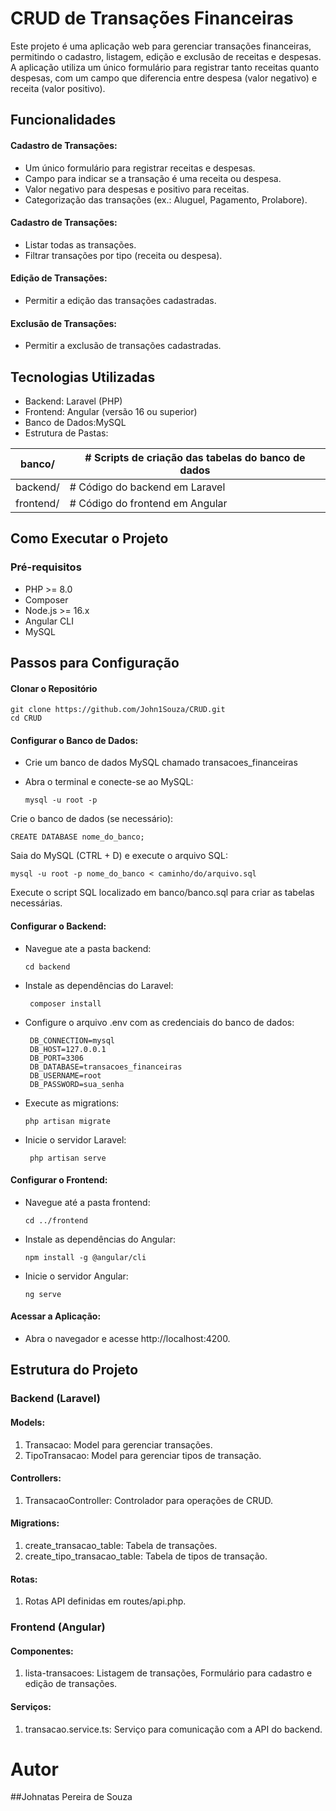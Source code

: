 # CRUD de Transações Financeiras
Este projeto é uma aplicação web para gerenciar transações financeiras, permitindo o cadastro, listagem, edição e exclusão de receitas e despesas. A aplicação utiliza um único formulário para registrar tanto receitas quanto despesas, com um campo que diferencia entre despesa (valor negativo) e receita (valor positivo).

## Funcionalidades
  #### Cadastro de Transações:
  - Um único formulário para registrar receitas e despesas.
  - Campo para indicar se a transação é uma receita ou despesa.
  - Valor negativo para despesas e positivo para receitas.
  - Categorização das transações (ex.: Aluguel, Pagamento, Prolabore).

 #### Cadastro de Transações:
  - Listar todas as transações.
  - Filtrar transações por tipo (receita ou despesa).

 #### Edição de Transações:
  - Permitir a edição das transações cadastradas.

 #### Exclusão de Transações:
  - Permitir a exclusão de transações cadastradas.

## Tecnologias Utilizadas
  - Backend: Laravel (PHP)
  - Frontend: Angular (versão 16 ou superior)
  - Banco de Dados:MySQL
  - Estrutura de Pastas:

  | banco/         |# Scripts de criação das tabelas do banco de dados |
  |----------------|---------------------------------------------------|
  |backend/        |# Código do backend em Laravel |
  |frontend/       |# Código do frontend em Angular |

## Como Executar o Projeto
### Pré-requisitos
  - PHP >= 8.0
  - Composer
  - Node.js >= 16.x
  - Angular CLI
  - MySQL

## Passos para Configuração
  #### Clonar o Repositório
  
    git clone https://github.com/John1Souza/CRUD.git
    cd CRUD
  
  #### Configurar o Banco de Dados:
  - Crie um banco de dados MySQL chamado transacoes_financeiras
  - Abra o terminal e conecte-se ao MySQL:

        mysql -u root -p

  Crie o banco de dados (se necessário):

    CREATE DATABASE nome_do_banco;

  Saia do MySQL (CTRL + D) e execute o arquivo SQL:

    mysql -u root -p nome_do_banco < caminho/do/arquivo.sql
  Execute o script SQL localizado em banco/banco.sql para criar as tabelas necessárias.
      
  #### Configurar o Backend:
  - Navegue ate a pasta backend:

        cd backend
       
   - Instale as dependências do Laravel:
    
          composer install
     
   - Configure o arquivo .env com as credenciais do banco de dados:
      
          DB_CONNECTION=mysql
          DB_HOST=127.0.0.1
          DB_PORT=3306
          DB_DATABASE=transacoes_financeiras
          DB_USERNAME=root
          DB_PASSWORD=sua_senha
      
   - Execute as migrations:

         php artisan migrate

   - Inicie o servidor Laravel:

          php artisan serve

  #### Configurar o Frontend:
  - Navegue até a pasta frontend:

        cd ../frontend

  - Instale as dependências do Angular:
  
        npm install -g @angular/cli

  - Inicie o servidor Angular:

        ng serve

#### Acessar a Aplicação:
- Abra o navegador e acesse http://localhost:4200.
     
## Estrutura do Projeto
### Backend (Laravel)

#### Models:
1. Transacao: Model para gerenciar transações.
2. TipoTransacao: Model para gerenciar tipos de transação.
#### Controllers:
1. TransacaoController: Controlador para operações de CRUD.
#### Migrations:
1. create_transacao_table: Tabela de transações.
2. create_tipo_transacao_table: Tabela de tipos de transação.
#### Rotas:
1. Rotas API definidas em routes/api.php.

### Frontend (Angular)
#### Componentes:
  1. lista-transacoes: Listagem de transações, Formulário para cadastro e edição de transações. 
#### Serviços:
  1. transacao.service.ts: Serviço para comunicação com a API do backend.

# Autor
##Johnatas Pereira de Souza

